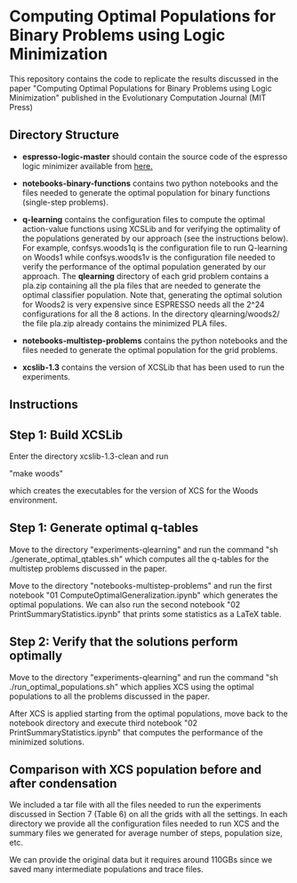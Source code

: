 # Computing Optimal Populations for Binary Problems using Logic Minimization #

This repository contains the code to replicate the results discussed in the paper "Computing Optimal Populations for Binary Problems using Logic Minimization" published in the Evolutionary Computation Journal (MIT Press)

## Directory Structure ##

* **espresso-logic-master** should contain the source code of the espresso logic minimizer available from [here.](https://github.com/classabbyamp/espresso-logic) 

* **notebooks-binary-functions** contains two python notebooks and the files needed to generate the optimal population for binary functions (single-step problems).

* **q-learning** contains the configuration files to compute the optimal action-value functions using XCSLib and for verifying the optimality of the populations generated by our approach (see the instructions below). For example, confsys.woods1q is the configuration file to run Q-learning on Woods1 while confsys.woods1v is the configuration file needed to verify the performance of the optimal population generated by our approach. 
The **qlearning** directory of each grid problem contains a pla.zip containing all the pla files that are needed to generate the optimal classifier population. Note that, generating the optimal solution for Woods2 is very expensive since ESPRESSO needs all the 2^24 configurations for all the 8 actions. In the directory qlearning/woods2/ the file pla.zip already contains the minimized PLA files.

* **notebooks-multistep-problems** contains the python notebooks and the files needed to generate the optimal population for the grid problems.

* **xcslib-1.3** contains the version of XCSLib that has been used to run the experiments.

## Instructions ##

## Step 1: Build XCSLib
Enter the directory xcslib-1.3-clean and run 

"make woods"

which creates the executables for the version of XCS for the Woods environment.

## Step 1: Generate optimal q-tables

Move to the directory "experiments-qlearning" and run the command 
"sh ./generate_optimal_qtables.sh" which computes all the 
q-tables for the multistep problems discussed in the paper. 

Move to the directory "notebooks-multistep-problems"
and run the first notebook "01 ComputeOptimalGeneralization.ipynb"
which generates the optimal populations. We can also run the second
notebook "02 PrintSummaryStatistics.ipynb" that prints some statistics
as a LaTeX table.

## Step 2: Verify that the solutions perform optimally

Move to the directory "experiments-qlearning" and run the command 
"sh ./run_optimal_populations.sh" which applies XCS using
the optimal populations to all the problems discussed in the paper. 

After XCS is applied starting from the optimal populations, move back 
to the notebook directory and execute third notebook 
"02 PrintSummaryStatistics.ipynb" that computes the performance
of the minimized solutions. 

## Comparison with XCS population before and after condensation

We included a tar file with all the files needed to run the experiments discussed in Section 7 (Table 6) on all the grids with all the settings. In each directory we provide all the configuration files needed to run XCS and the summary files we generated for average number of steps, population size, etc.

We can provide the original data but it requires around 110GBs since we saved 
many intermediate populations and trace files.